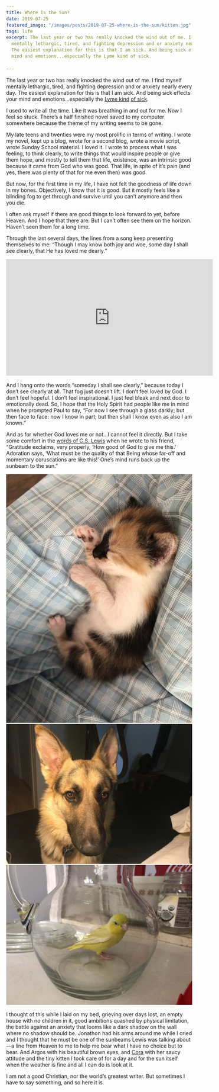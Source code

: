 ```yaml
---
title: Where Is the Sun?
date: 2019-07-25
featured_image: "/images/posts/2019-07-25-where-is-the-sun/kitten.jpg"
tags: life
excerpt: The last year or two has really knocked the wind out of me. I find myself
  mentally lethargic, tired, and fighting depression and or anxiety nearly every day.
  The easiest explanation for this is that I am sick. And being sick effects your
  mind and emotions...especially the Lyme kind of sick.

---
```

The last year or two has really knocked the wind out of me. I find myself mentally lethargic, tired, and fighting depression and or anxiety nearly every day. The easiest explanation for this is that I am sick. And being sick effects your mind and emotions...especially the [Lyme kind](https://www.facebook.com/amanda.k.barber.5/posts/10157021040149590) [of sick](https://www.facebook.com/706174589/posts/10156759799049590).

I used to write all the time. Like it was breathing in and out for me. Now I feel so stuck. There’s a half finished novel saved to my computer somewhere because the theme of my writing seems to be gone.

My late teens and twenties were my most prolific in terms of writing. I wrote my novel, kept up a blog, wrote for a second blog, wrote a movie script, wrote Sunday School material. I loved it. I wrote to process what I was feeling, to think clearly, to write things that would inspire people or give them hope, and mostly to tell them that life, existence, was an intrinsic good because it came from God who was good. That life, in spite of it’s pain (and yes, there was plenty of that for me even then) was good.

But now, for the first time in my life, I have not felt the goodness of life down in my bones. Objectively, I know that it is good. But it mostly feels like a blinding fog to get through and survive until you can’t anymore and then you die.

I often ask myself if there are good things to look forward to yet, before Heaven. And I hope that there are. But I can’t often see them on the horizon. Haven’t seen them for a long time.

Through the last several days, the lines from a song keep presenting themselves to me: “Though I may know both joy and woe, some day I shall see clearly, that He has loved me dearly.”

<iframe width="560" height="315" src="https://www.youtube.com/embed/MyoIPjE6dMM" frameborder="0" allow="accelerometer; autoplay; encrypted-media; gyroscope; picture-in-picture" allowfullscreen></iframe>

And I hang onto the words “someday I shall see clearly,” because today I don’t see clearly at all. That fog just doesn’t lift. I don’t feel loved by God. I don’t feel hopeful. I don’t feel inspirational. I just feel bleak and next door to emotionally dead. So, I hope that the Holy Spirit had people like me in mind when he prompted Paul to say, “For now I see through a glass darkly; but then face to face: now I know in part; but then shall I know even as also I am known.”

And as for whether God loves me or not...I cannot feel it directly. But I take some comfort in the [words of C.S. Lewis](http://www.cslewisinstitute.org/webfm_send/1704) when he wrote to his friend, “Gratitude exclaims, very properly, ‘How good of God to give me this.’ Adoration says, ‘What must be the quality of that Being whose far-off and momentary coruscations are like this!’ One’s mind runs back up the sunbeam to the sun.”

<div class="gallery" data-columns="2">
<img src="/images/posts/2019-07-25-where-is-the-sun/kitten.jpg">
<img src="/images/posts/2019-07-25-where-is-the-sun/argos.jpg">
<img src="/images/posts/2019-07-25-where-is-the-sun/cora.jpg">
</div>

I thought of this while I laid on my bed, grieving over days lost, an empty house with no children in it, good ambitions quashed by physical limitation, the battle against an anxiety that looms like a dark shadow on the wall where no shadow should be. Jonathon had his arms around me while I cried and I thought that he must be one of the sunbeams Lewis was talking about—a line from Heaven to me to help me bear what I have no choice but to bear. And Argos with his beautiful brown eyes, and [Cora](https://www.instagram.com/corathelionhearted/) with her saucy attitude and the tiny kitten I took care of for a day and for the sun itself when the weather is fine and all I can do is look at it.

I am not a good Christian, nor the world’s greatest writer. But sometimes I have to say something, and so here it is.